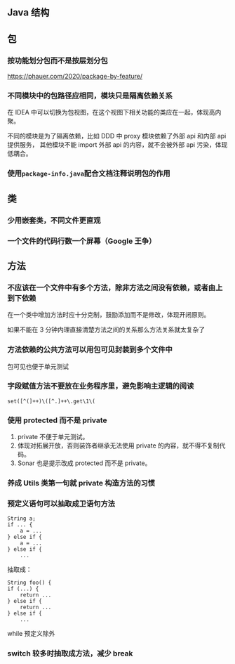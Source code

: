## Java 结构

## 包

### 按功能划分包而不是按层划分包

https://phauer.com/2020/package-by-feature/


### 不同模块中的包路径应相同，模块只是隔离依赖关系

在 IDEA 中可以切换为包视图，在这个视图下相关功能的类应在一起，体现高内聚。

不同的模块是为了隔离依赖，比如 DDD 中 proxy 模块依赖了外部 api 和内部 api 提供服务，
其他模块不能 import 外部 api 的内容，就不会被外部 api 污染，体现低耦合。


### 使用`package-info.java`配合文档注释说明包的作用


## 类

### 少用嵌套类，不同文件更直观

### 一个文件的代码行数一个屏幕（Google 王争）


## 方法

### 不应该在一个文件中有多个方法，除非方法之间没有依赖，或者由上到下依赖

在一个类中增加方法时应十分克制，鼓励添加而不是修改，体现开闭原则。

如果不能在 3 分钟内理直接清楚方法之间的关系那么方法关系就太复杂了


### 方法依赖的公共方法可以用包可见封装到多个文件中

包可见也便于单元测试


### 字段赋值方法不要放在业务程序里，避免影响主逻辑的阅读

```regexp
set([^(]++)\([^.]++\.get\1\(
```

### 使用 protected 而不是 private

1. private 不便于单元测试。
2. 体现对拓展开放，否则装饰者继承无法使用 private 的内容，就不得不复制代码。
3. Sonar 也是提示改成 protected 而不是 private。


### 养成 Utils 类第一句就 private 构造方法的习惯


### 预定义语句可以抽取成卫语句方法

```
String a;
if ... {
    a = ...
} else if {
    a = ... 
} else if {
    ...
```

抽取成：
```
String foo() {
if (...) {
    return ...
} else if {
    return ... 
} else if {
    ...
```

while 预定义除外

### switch 较多时抽取成方法，减少 break